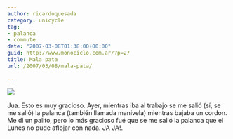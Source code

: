 ```yaml
---
author: ricardoquesada
category: unicycle
tag:
- palanca
- commute
date: "2007-03-08T01:38:00+00:00"
guid: http://www.monociclo.com.ar/?p=27
title: Mala pata
url: /2007/03/08/mala-pata/

---
```


[![](/wp-content/uploads/2007/03/d04d3-pedal.jpg?w=300)](/wp-content/uploads/2007/03/d04d3-pedal.jpg)

Jua. Esto es muy gracioso.
Ayer, mientras iba al trabajo se me salió (sí, se me salió) la palanca (también
llamada manivela) mientras bajaba un cordon.
Me di un palito, pero lo más gracioso fué que se me salió la palanca que el
Lunes no pude aflojar con nada. JA JA!.
